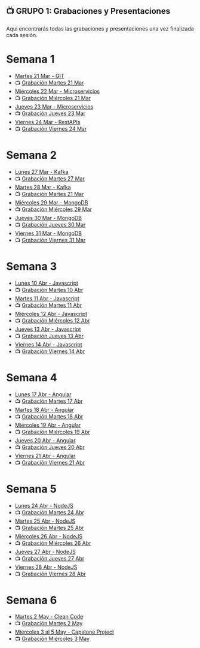 ## 📺 GRUPO 1: Grabaciones y Presentaciones
Aquí encontrarás todas las grabaciones y presentaciones una vez finalizada cada sesión.

# Semana 1
- [Martes 21 Mar - GIT](https://drive.google.com/file/d/1AMk9wmYxpUF_IRWdjsBPO6Ur_XTwvNQ7/view?usp=share_link)
- 📺 [Grabación Martes 21 Mar](https://drive.google.com/file/d/1OJYrENBSMVS3VlId5KdH--mkOIZt3YkU/view?usp=sharing)
- [Miércoles 22 Mar - Microservicios](https://drive.google.com/file/d/1H4VvWE_yJ6G4gQ1lh1j44R46_rIEsSDS/view?usp=sharing)
- 📺 [Grabación Miércoles 21 Mar](https://drive.google.com/file/d/1fNtzzHQCI-mlzwPejd4ryiiwTxPNpXL1/view?usp=sharing)
- [Jueves 23 Mar - Microservicios](https://drive.google.com/file/d/1H4VvWE_yJ6G4gQ1lh1j44R46_rIEsSDS/view?usp=sharing)
- 📺 [Grabación Jueves 23 Mar](https://drive.google.com/file/d/1fynK6F4_t1b6HtNlk80Xg3PHwLc71v09/view?usp=sharing)
- [Viernes 24 Mar - RestAPIs](https://drive.google.com/file/d/1uf91CQfwRzq2b-T6JcxfHXwVArJDMWpC/view?usp=sharing)
- 📺 [Grabación Viernes 24 Mar](https://drive.google.com/file/d/1cHkWrfr6eonyiDU93_pfz5bVG0a2-nEb/view?usp=sharing)

# Semana 2
- [Lunes 27 Mar - Kafka](https://drive.google.com/file/d/17MiN-nxB-JC4MJChQwTZwe19vgnJ72Zr/view?usp=sharing)
- 📺 [Grabación Martes 27 Mar](https://drive.google.com/file/d/1PxDdEJSXBhe2aJX0KkaFlhCiOSKVAjOr/view?usp=sharing)
- [Martes 28 Mar - Kafka](https://drive.google.com/file/d/17MiN-nxB-JC4MJChQwTZwe19vgnJ72Zr/view?usp=sharing)
- 📺 [Grabación Martes 21 Mar]()
- [Miércoles 29 Mar - MongoDB](https://drive.google.com/file/d/1cJRJI05yAFDVMmT4H119mOhgJDd5CEqJ/view?usp=share_link)
- 📺 [Grabación Miércoles 29 Mar]()
- [Jueves 30 Mar - MongoDB](https://drive.google.com/file/d/12th8Wc2iHEOCpDXZ3gzBUW9dFKOb3t18/view?usp=sharing)
- 📺 [Grabación Jueves 30 Mar]()
- [Viernes 31 Mar - MongoDB](https://drive.google.com/file/d/1gKsf5zWXFRiU1ul2FxwZRUqxWb6fz2n6/view?usp=sharing)
- 📺 [Grabación Viernes 31 Mar]()

# Semana 3
- [Lunes 10 Abr - Javascript]()
- 📺 [Grabación Martes 10 Abr]()
- [Martes 11 Abr - Javascript]()
- 📺 [Grabación Martes 11 Abr]()
- [Miércoles 12 Abr - Javascript]()
- 📺 [Grabación Miércoles 12 Abr]()
- [Jueves 13 Abr - Javascript]()
- 📺 [Grabación Jueves 13 Abr]()
- [Viernes 14 Abr - Javascript]()
- 📺 [Grabación Viernes 14 Abr]()

# Semana 4
- [Lunes 17 Abr - Angular]()
- 📺 [Grabación Martes 17 Abr]()
- [Martes 18 Abr - Angular]()
- 📺 [Grabación Martes 18 Abr]()
- [Miércoles 19 Abr - Angular]()
- 📺 [Grabación Miércoles 19 Abr]()
- [Jueves 20 Abr - Angular]()
- 📺 [Grabación Jueves 20 Abr]()
- [Viernes 21 Abr - Angular]()
- 📺 [Grabación Viernes 21 Abr]()

# Semana 5
- [Lunes 24 Abr - NodeJS]()
- 📺 [Grabación Martes 24 Abr]()
- [Martes 25 Abr - NodeJS]()
- 📺 [Grabación Martes 25 Abr]()
- [Miércoles 26 Abr - NodeJS]()
- 📺 [Grabación Miércoles 26 Abr]()
- [Jueves 27 Abr - NodeJS]()
- 📺 [Grabación Jueves 27 Abr]()
- [Viernes 28 Abr - NodeJS]()
- 📺 [Grabación Viernes 28 Abr]()

# Semana 6
- [Martes 2 May - Clean Code]()
- 📺 [Grabación Martes 2 May]()
- [Miércoles 3 al 5 May - Capstone Project]()
- 📺 [Grabación Miércoles 3 May]()
